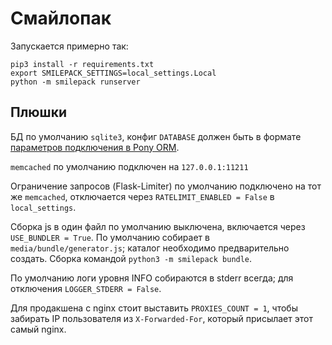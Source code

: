 Смайлопак
=========

Запускается примерно так:

```
pip3 install -r requirements.txt
export SMILEPACK_SETTINGS=local_settings.Local
python -m smilepack runserver
```


## Плюшки

БД по умолчанию `sqlite3`, конфиг `DATABASE` должен быть в формате [параметров подключения в Pony ORM](http://doc.ponyorm.com/database.html#database-providers).

`memcached` по умолчанию подключен на `127.0.0.1:11211`

Ограничение запросов (Flask-Limiter) по умолчанию подключено на тот же `memcached`, отключается через `RATELIMIT_ENABLED = False` в `local_settings`.

Сборка js в один файл по умолчанию выключена, включается через `USE_BUNDLER = True`. По умолчанию собирает в `media/bundle/generator.js`; каталог необходимо предварительно создать. Сборка командой `python3 -m smilepack bundle`.

По умолчанию логи уровня INFO собираются в stderr всегда; для отключения `LOGGER_STDERR = False`.

Для продакшена с nginx стоит выставить `PROXIES_COUNT = 1`, чтобы забирать IP пользователя из `X-Forwarded-For`, который присылает этот самый nginx.
